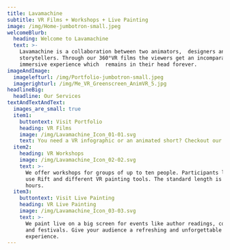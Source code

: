```yaml
---
title: Lavamachine
subtitle: VR Films + Workshops + Live Painting
image: /img/Home-jumbotron-small.jpeg
welcomeBlurb:
  heading: Welcome to Lavamachine
  text: >-
    Lavamachine is a collaboration between two animators,  designers and
    storytellers. Through our 360°VR films the viewers get an incomparable
    immersive experience which  remains in their head forever.
imageAndImage:
  imagelefturl: /img/Portfolio-jumbotron-small.jpeg
  imagerighturl: /img/Me_VR_Greenscreen_AnimVR_5.jpg
headlineBig:
  headline: Our Services
textAndTextAndText:
  images_are_small: true
  item1:
    buttontext: Visit Portfolio
    heading: VR Films
    image: /img/Lavamachine_Icon_01-01.svg
    text: You need a VR infographic or an animated short? Checkout our portfolio.
  item2:
    heading: VR Workshops
    image: /img/Lavamachine_Icon_02-02.svg
    text: >-
      We offer workshops for groups of up to ten people. Participants learn to
      use Rift and different VR painting tools. The standard length is four
      hours.
  item3:
    buttontext: Visit Live Painting
    heading: VR Live Painting
    image: /img/Lavamachine_Icon_03-03.svg
    text: >-
      We paint live on a big screen for events like author readings, concerts
      and festivals. Give your audience a refreshing and unforgettable
      experience.
---
```


